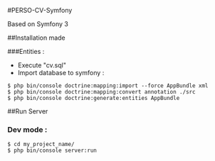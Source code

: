 #PERSO-CV-Symfony

Based on Symfony 3

##Installation made

###Entities :
- Execute "cv.sql"
- Import database to symfony :

```shell
$ php bin/console doctrine:mapping:import --force AppBundle xml
$ php bin/console doctrine:mapping:convert annotation ./src
$ php bin/console doctrine:generate:entities AppBundle
```

##Run Server
### Dev mode :
```shell
$ cd my_project_name/
$ php bin/console server:run
```


